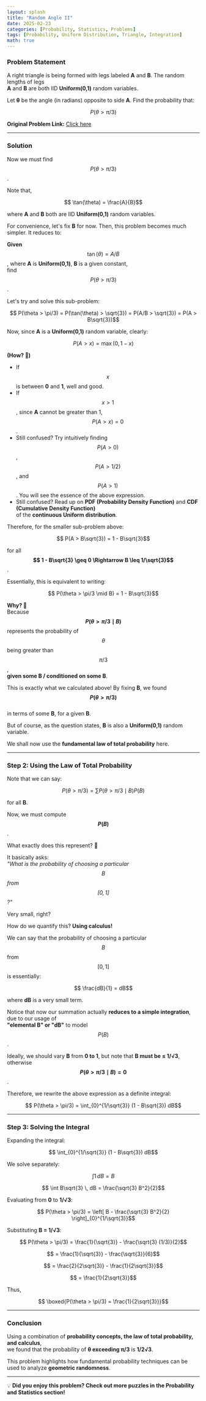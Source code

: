 ```yaml
---
layout: splash
title: "Random Angle II"
date: 2025-02-23
categories: [Probability, Statistics, Problems]
tags: [Probability, Uniform Distribution, Triangle, Integration]
math: true
---
```


### **Problem Statement**  
A right triangle is being formed with legs labeled **A** and **B**. The random lengths of legs  
**A** and **B** are both IID **Uniform(0,1)** random variables.  

Let **θ** be the angle (in radians) opposite to side **A**. Find the probability that:  

$$  P(\theta > \pi/3)$$  

**Original Problem Link:** [Click here](https://www.quantguide.io/questions/random-angle-ii)  

---

### **Solution**  
Now we must find $$ P(\theta > \pi/3)$$.  

Note that,  

$$ \tan(\theta) = \frac{A}{B}$$  

where **A** and **B** both are IID **Uniform(0,1)** random variables.  

For convenience, let's fix **B** for now. Then, this problem becomes much simpler. It reduces to:  

**Given** $$  \tan(\theta) = A/B$$, where **A** is **Uniform(0,1)**, **B** is a given constant,  
find $$  P(\theta > \pi/3)$$.  

Let's try and solve this sub-problem:  

$$  P(\theta > \pi/3) = P(\tan(\theta) > \sqrt{3}) = P(A/B > \sqrt{3}) = P(A > B\sqrt{3})$$  

Now, since **A** is a **Uniform(0,1)** random variable, clearly:  

$$  P(A > x) = \max(0, 1-x)$$  

**(How? 🤔)**  
- If $$  x$$ is between **0** and **1**, well and good.  
- If $$  x > 1$$, since **A** cannot be greater than 1, $$  P(A > x) = 0$$.  
- Still confused? Try intuitively finding $$  P(A>0)$$, $$  P(A>1/2)$$, and $$  P(A>1)$$. You will see the essence of the above expression.
- Still confused? Read up on **PDF (Probability Density Function)** and **CDF (Cumulative Density Function)**  
  of the **continuous Uniform distribution**.  

Therefore, for the smaller sub-problem above:  

$$  P(A > B\sqrt{3}) = 1 - B\sqrt{3}$$  

for all **$$  1 - B\sqrt{3} \geq 0 \Rightarrow B \leq 1/\sqrt{3}$$**.  

Essentially, this is equivalent to writing:  

$$  P(\theta > \pi/3 \mid B) = 1 - B\sqrt{3}$$  

**Why? 🤔**  
Because **$$  P(\theta > \pi/3 \mid B)$$** represents the probability of $$  \theta$$ being greater than $$  \pi/3$$,  
**given some B / conditioned on some B**.  

This is exactly what we calculated above! By fixing **B**, we found **$$  P(\theta > \pi/3)$$**  
in terms of some **B**, for a given **B**.  

But of course, as the question states, **B** is also a **Uniform(0,1)** random variable.  

We shall now use the **fundamental law of total probability** here.  

---

### **Step 2: Using the Law of Total Probability**  
Note that we can say:  

$$  P(\theta > \pi/3) = \sum P(\theta > \pi/3 \mid B) P(B)$$  

for all **B**.  

Now, we must compute **$$  P(B)$$**.  

What exactly does this represent? 🤔  

It basically asks:  
*"What is the probability of choosing a particular $$  B$$ from $$  [0,1]$$?"*  

Very small, right?  

How do we quantify this? **Using calculus!**  

We can say that the probability of choosing a particular $$  B$$ from $$  [0,1]$$ is essentially:  

$$  \frac{dB}{1} = dB$$  

where **dB** is a very small term.  

Notice that now our summation actually **reduces to a simple integration**, due to our usage of  
**"elemental B" or "dB"** to model $$  P(B)$$.  

Ideally, we should vary **B** from **0 to 1**, but note that **B must be ≤ 1/√3**,  
otherwise **$$  P(\theta > \pi/3 \mid B) = 0$$**.  

Therefore, we rewrite the above expression as a definite integral:  

$$  P(\theta > \pi/3) = \int_{0}^{1/\sqrt{3}} (1 - B\sqrt{3}) dB$$  

---

### **Step 3: Solving the Integral**  
Expanding the integral:  

$$  \int_{0}^{1/\sqrt{3}} (1 - B\sqrt{3}) dB$$  

We solve separately:  

$$  \int 1 \, dB = B$$  

$$  \int B\sqrt{3} \, dB = \frac{\sqrt{3} B^2}{2}$$  

Evaluating from **0** to **1/√3**:  

$$  P(\theta > \pi/3) = \left[ B - \frac{\sqrt{3} B^2}{2} \right]_{0}^{1/\sqrt{3}}$$  

Substituting **B = 1/√3**:  

$$  P(\theta > \pi/3) = \frac{1}{\sqrt{3}} - \frac{\sqrt{3} (1/3)}{2}$$  

$$  = \frac{1}{\sqrt{3}} - \frac{\sqrt{3}}{6}$$  

$$  = \frac{2}{2\sqrt{3}} - \frac{1}{2\sqrt{3}}$$  

$$  = \frac{1}{2\sqrt{3}}$$  

Thus,  

$$  \boxed{P(\theta > \pi/3) = \frac{1}{2\sqrt{3}}}$$  

---

### **Conclusion**  
Using a combination of **probability concepts, the law of total probability, and calculus**,  
we found that the probability of **θ exceeding π/3** is **1/2√3**.  

This problem highlights how fundamental probability techniques can be used to analyze **geometric randomness**.  

---

💡 **Did you enjoy this problem? Check out more puzzles in the Probability and Statistics section!**
